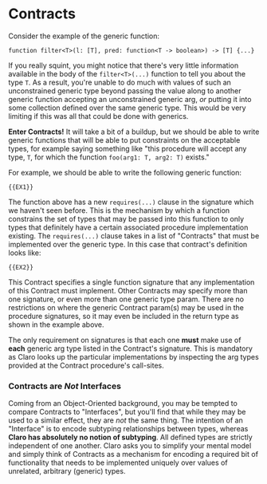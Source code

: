# Contracts

Consider the example of the generic function:

```
function filter<T>(l: [T], pred: function<T -> boolean>) -> [T] {...}
```

If you really squint, you might notice that there's very little information available in the body of the
`filter<T>(...)` function to tell you about the type `T`. As a result, you're unable to do much with values of such an
unconstrained generic type beyond passing the value along to another generic function accepting an unconstrained generic
arg, *or* putting it into some collection defined over the same generic type. This would be very limiting if this was
all that could be done with generics.

__Enter Contracts!__ It will take a bit of a buildup, but we should be able to write generic functions that will be able
to put constraints on the acceptable types, for example saying something like "this procedure will accept any type, `T`,
for which the function `foo(arg1: T, arg2: T)` exists."

For example, we should be able to write the following generic function:

```
{{EX1}}
```

The function above has a new `requires(...)` clause in the signature which we haven't seen before. This is the mechanism
by which a function constrains the set of types that may be passed into this function to only types that definitely have
a certain associated procedure implementation existing. The `requires(...)` clause takes in a list of "Contracts" that
must be implemented over the generic type. In this case that contract's definition looks like:

```
{{EX2}}
```

This Contract specifies a single function signature that any implementation of this Contract must implement. Other
Contracts may specify more than one signature, or even more than one generic type param. There are no restrictions on
where the generic Contract param(s) may be used in the procedure signatures, so it may even be included in the return
type as shown in the example above.

The only requirement on signatures is that each one __must__ make use of __each__ generic arg type listed in the
Contract's signature. This is mandatory as Claro looks up the particular implementations by inspecting the arg types
provided at the Contract procedure's call-sites.

### Contracts are *Not* Interfaces

Coming from an Object-Oriented background, you may be tempted to compare Contracts to "Interfaces", but you'll find that
while they may be used to a similar effect, they are *not* the same thing. The intention of an "Interface" is to encode
subtyping relationships between types, whereas __Claro has absolutely no notion of subtyping__. All defined types are
strictly independent of one another. Claro asks you to simplify your mental model and simply think of Contracts as a
mechanism for encoding a required bit of functionality that needs to be implemented uniquely over values of unrelated,
arbitrary (generic) types.